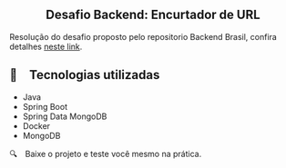 <h2 align="center">
  Desafio Backend: Encurtador de URL
</h2>

Resolução do desafio proposto pelo repositorio Backend Brasil, confira detalhes [neste link](https://github.com/backend-br/desafios/blob/master/url-shortener/PROBLEM.md).

## :rocket: Tecnologias utilizadas

* Java
* Spring Boot
* Spring Data MongoDB
* Docker
* MongoDB

:mag: Baixe o projeto e teste você mesmo na prática.
